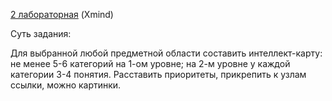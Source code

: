[2 лабораторная](https://xmind.ai/hBAQKrig) (Xmind)

Суть задания:

Для выбранной любой предметной области составить интеллект-карту: не менее 5-6 категорий на 1-ом уровне; на 2-м уровне у каждой категории 3-4 понятия. Расставить приоритеты, прикрепить к узлам ссылки, можно картинки.

